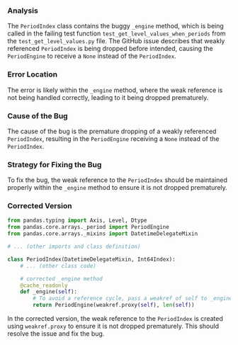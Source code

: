### Analysis
The `PeriodIndex` class contains the buggy `_engine` method, which is being called in the failing test function `test_get_level_values_when_periods` from the `test_get_level_values.py` file. The GitHub issue describes that weakly referenced `PeriodIndex` is being dropped before intended, causing the `PeriodEngine` to receive a `None` instead of the `PeriodIndex`.

### Error Location
The error is likely within the `_engine` method, where the weak reference is not being handled correctly, leading to it being dropped prematurely.

### Cause of the Bug
The cause of the bug is the premature dropping of a weakly referenced `PeriodIndex`, resulting in the `PeriodEngine` receiving a `None` instead of the `PeriodIndex`.

### Strategy for Fixing the Bug
To fix the bug, the weak reference to the `PeriodIndex` should be maintained properly within the `_engine` method to ensure it is not dropped prematurely.

### Corrected Version
```python
from pandas.typing import Axis, Level, Dtype
from pandas.core.arrays._period import PeriodEngine
from pandas.core.arrays._mixins import DatetimeDelegateMixin

# ... (other imports and class definition)

class PeriodIndex(DatetimeDelegateMixin, Int64Index):
    # ... (other class code)

    # corrected _engine method
    @cache_readonly
    def _engine(self):
        # To avoid a reference cycle, pass a weakref of self to _engine_type.
        return PeriodEngine(weakref.proxy(self), len(self))
```
In the corrected version, the weak reference to the `PeriodIndex` is created using `weakref.proxy` to ensure it is not dropped prematurely. This should resolve the issue and fix the bug.